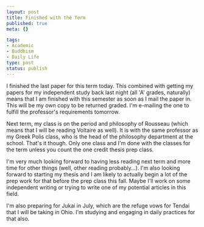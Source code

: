 ```yaml
--- 
layout: post
title: Finished with the Term
published: true
meta: {}

tags: 
- Academic
- Buddhism
- Daily Life
type: post
status: publish
---
```

I finished the last paper for this term today. This combined with getting my papers for my independent study back last night (all 'A' grades, naturally) means that I am finished with this semester as soon as I mail the paper in. This will be my own copy to be returned graded. I'm e-mailing the one to fulfill the professor's requirements tomorrow.

Next term, my class is on the period and philosophy of Rousseau (which means that I will be reading Voltaire as well). It is with the same professor as my Greek Polis class, who is the head of the philosophy department at the school. That's it though. Only one class and I'm done with the classes for the term unless you count the one credit thesis prep class.

I'm very much looking forward to having less reading next term and more time for other things (well, other reading probably...). I'm also looking forward to starting my thesis and I am likely to actually begin a lot of the prep work for that before the prep class this fall. Maybe I'll work on some independent writing or trying to write one of my potential articles in this field.

I'm also preparing for Jukai in July, which are the refuge vows for Tendai that I will be taking in Ohio. I'm studying and engaging in daily practices for that also.
